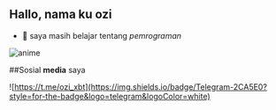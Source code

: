 ## Hallo, nama ku **ozi**
- 🌱 saya masih belajar tentang *pemrograman*

![anime](https://media2.giphy.com/media/v1.Y2lkPTZjMDliOTUyY3piMzBxdWV6dWVjYWJ3Y2d6aXpic2ZhcW5maG1yZjMwNHVhazVtbyZlcD12MV9pbnRlcm5hbF9naWZfYnlfaWQmY3Q9Zw/FKOpV6xnFXg2I/giphy.gif)

##Sosial **media** saya

![https://t.me/ozi_xbt](https://img.shields.io/badge/Telegram-2CA5E0?style=for-the-badge&logo=telegram&logoColor=white)
<!--
**ozi-xbt/ozi-xbt** is a ✨ _special_ ✨ repository because its `README.md` (this file) appears on your GitHub profile.

Here are some ideas to get you started:

- 🔭 I’m currently working on ...
- 🌱 I’m currently learning ...
- 👯 I’m looking to collaborate on ...
- 🤔 I’m looking for help with ...
- 💬 Ask me about ...
- 📫 How to reach me: ...
- 😄 Pronouns: ...
- ⚡ Fun fact: ...
-->
